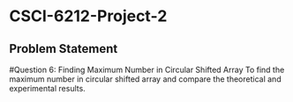 # CSCI-6212-Project-2
## Problem Statement
 #Question 6: Finding Maximum Number in Circular Shifted Array
To find the maximum number in circular shifted array and compare the theoretical and experimental results.
